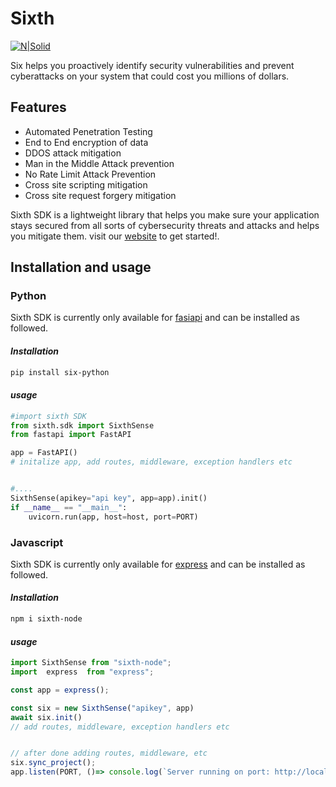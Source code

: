 # **Sixth**


[![N|Solid](https://firebasestorage.googleapis.com/v0/b/test-103bf.appspot.com/o/waves.png?alt=media&token=0fa4c489-d9c9-4a3b-9178-593b2b018613)](https://nodesource.com/products/nsolid)

Six helps you proactively identify security vulnerabilities and prevent cyberattacks on your system that could cost you millions of dollars.



## Features

- Automated Penetration Testing
- End to End encryption of data
- DDOS attack mitigation
- Man in the Middle Attack prevention
- No Rate Limit Attack Prevention
- Cross site scripting mitigation
- Cross site request forgery mitigation

Sixth SDK is a lightweight library that helps you make sure your application stays secured from all sorts of cybersecurity threats and attacks and helps you mitigate them. visit our [website](https://withsix.co) to get started!.

## **Installation and usage**
### Python
Sixth SDK is currently only available for [fasiapi](https://fastapi.tiangolo.com/lo/) and can be installed as followed.

#### _Installation_

```sh
pip install six-python
```

#### _usage_
```python
#import sixth SDK
from sixth.sdk import SixthSense
from fastapi import FastAPI

app = FastAPI()
# initalize app, add routes, middleware, exception handlers etc


#....
SixthSense(apikey="api key", app=app).init()
if __name__ == "__main__":
    uvicorn.run(app, host=host, port=PORT)

```

### Javascript
Sixth SDK is currently only available for [express](https://expressjs.com/) and can be installed as followed.

#### _Installation_

```sh
npm i sixth-node
```

#### _usage_
```js
import SixthSense from "sixth-node";
import  express  from "express";

const app = express();

const six = new SixthSense("apikey", app)
await six.init()
// add routes, middleware, exception handlers etc


// after done adding routes, middleware, etc
six.sync_project();
app.listen(PORT, ()=> console.log(`Server running on port: http://localhost:${PORT}`))
```
